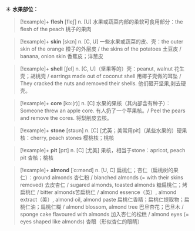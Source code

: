 ☀ <span class="category">**水果部位：**</span>
>[!example]+ <span class="vocabulary">**flesh**</span> [fleʃ] 
> <span class="definition">n. [U] 水果或蔬菜内部的柔软可食用部分：</span>the flesh of the peach 桃子的果肉

>[!example]+ <span class="vocabulary">**skin**</span> [skɪn] 
> <span class="definition">n. [C, U] 一些水果或蔬菜的皮、壳：</span>the outer skin of the orange 橙子的外层皮 / the skins of the potatoes 土豆皮 / banana, onion skin 香蕉皮；洋葱皮
            
>[!example]+ <span class="vocabulary">**shell**</span> [ʃel]
> <span class="definition">n. [C, U]（坚果等的）壳：</span>peanut, walnut 花生壳；胡桃壳 / earrings made out of coconut shell 用椰子壳做的耳坠 / They cracked the nuts and removed their shells. 他们砸开坚果,剥去硬壳。         

>[!example]+ <span class="vocabulary">**core**</span> [kɔ:(r)]
> <span class="definition">n. [C] 水果的果核（其内部含有种子）：</span>Someone threw an apple core. 有人扔了一个苹果核。/ Peel the pears and remove the cores. 将梨削皮去核。

>[!example]+ <span class="vocabulary">**stone**</span> [stəʊn] 
> <span class="definition">n. [C] [尤英；美常用pit]（某些水果的）硬果核：</span>cherry, peach stones 樱桃核；桃核
           
>[!example]+ <span class="vocabulary">**pit**</span> [pɪt]
> <span class="definition">n. [C] [尤美] 果核，相当于stone：</span>apricot, peach pit 杏核；桃核
           
>[!example]+ <span class="vocabulary">**almond**</span> [ˈɑ:mənd]
> <span class="definition">n. [U, C] 扁桃仁；杏仁（扁桃树的果仁）：</span>ground almonds 杏仁粉 / blanched almonds (= with their skins removed) 去皮杏仁 / sugared almonds, toasted almonds 糖扁桃仁；烤扁桃仁 / bitter almonds苦扁桃仁 / almond essence（英）, almond extract（美）, almond oil, almond paste 扁桃仁香精；扁桃仁提取物；扁桃仁油；扁桃仁糊 / almond blossom, almond tree 巴旦杏花；巴旦木 / sponge cake flavoured with almonds 加入杏仁的松糕 / almond eyes (= eyes shaped like almonds) 杏眼（形似杏仁的眼睛）
